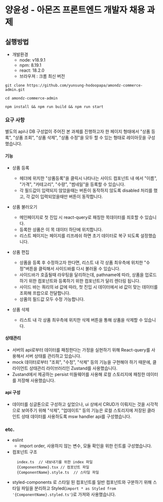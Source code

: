 # 양윤성 - 아몬즈 프론트엔드 개발자 채용 과제

## 실행방법

- 개발환경
  - node: v18.9.1
  - npm: 8.19.1
  - react: 18.2.0
  - 브라우져 : 크롬 최신 버전

```
git clone https://github.com/yunsung-hodoopapa/amondz-commerce-admin.git

cd amondz-commerce-admin

npm install && npm run build && npm run start

```

### 요구 사항

별도의 api나 DB 구성없이 주어진 본 과제를 진행하고자 한 페이지 형태에서 "상품 등록", "상품 조회", "상품 삭제", "상품 수정"을
모두 할 수 있는 형태로 레이아웃을 구성했습니다.

#### 기능

- 상품 등록

  - 헤더에 위치한 "상품등록"을 클릭시 나타나는 사이드 컴포넌트 내 에서 "이름", "가격", "카테고리", "수량", "썸네일"을 등록할 수 있습니다.
  - 각 필드값이 입력되지 않았을때는 버튼이 동작하지 않도록 disabled 처리를 했고, 각 값이 입력되었을때만 버튼이 동작합니다.

- 상품 불러오기

  - 메인페이지로 첫 진입 시 react-query로 패칭한 목데이터를 죄호할 수 있습니다.
  - 등록한 상품은 이 목 데이터 하단에 위치합니다.
  - 리스트 페이지는 페이지를 리프레쉬 하면 초기 데이터로 복구 되도록 설정했습니다.

- 상품 편집

  - 상품을 등록 후 수정하고자 한다면, 리스트 내 각 상품 최우측에 위치한 "수정"버튼을 클릭해서 사이드바를 다시 불러올 수 있습니다.
  - 사이드바가 호출될때 라우팅을 달리하는데, pathname에 따라, 상품을 업로드하기 위한 컴포넌트와 등록하기 위한 컴포넌트가 달리 렌더링 됩니다.
  - 사이드 바는 쿼리의 id 값에 따라, 첫 진입 시 데이터에서 id 값이 맞는 데이터를 조회해 프랍으로 전달합니다.
  - 상품의 필드값 모두 수정 가능합니다.

- 상품 삭제

  - 리스트 내 각 상품 최우측에 위치한 삭제 버튼을 통해 상품을 삭제할 수 있습니다.

#### 상태관리

- 서버의 api로부터 데이터를 패칭한다는 가정을 실현하기 위해 React-query를 사용해서 서버 상태를 관리하고 있습니다.
- mock 데이터로부터 "조회", "수정", "삭제" 등의 기능을 구현해야 하기 때문에, 클라이언트 상태관리 라이브러리인 Zustand를 사용했습니다.
- Zustand에서 제공하는 persist 미들웨어를 사용해 로컬 스토리지에 패칭한 데이터를 저장해 사용했습니다.

#### api 구성

- 데이터를 싱글톤으로 구성하고 싶었으나, ui 상에서 CRUD가 이뤄지는 것을 시각적으로 보여주기 위해 "삭제", "업데이트" 등의 기능은 로컬 스토리지에 저장된 클라인트 상태 데이터를 사용하도록 msw handler api를 구성했습니다.

### etc.

- eslint
  - import order, 사용하지 않는 변수, 모듈 확인을 위한 린트를 구성했습니다.
- 컴포넌트 구조
  ```
    index.ts  // 내보내기를 위한 index 파일
    {ComponentName}.tsx // 컴포넌트 파일
    {ComponentName}.style.ts  // 스타일 파일
  ```
- styled-components 로 스타일 된 컴포넌트를 일반 컴포넌트와 구분하기 위해 스타일 파일을 분리하고 Styled(`import * as Styled from '{ComponentName}.styled.ts'`)로 가져와 사용했습니다.
